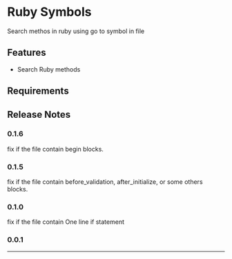 # Ruby Symbols

Search methos in ruby using go to symbol in file

## Features

* Search Ruby methods

## Requirements

## Release Notes

### 0.1.6
  fix if the file contain begin blocks.
### 0.1.5
  fix if the file contain before_validation, after_initialize, or some others blocks.
### 0.1.0
  fix if the file contain One line if statement
### 0.0.1

-----------------------------------------------------------------------------------------------------------